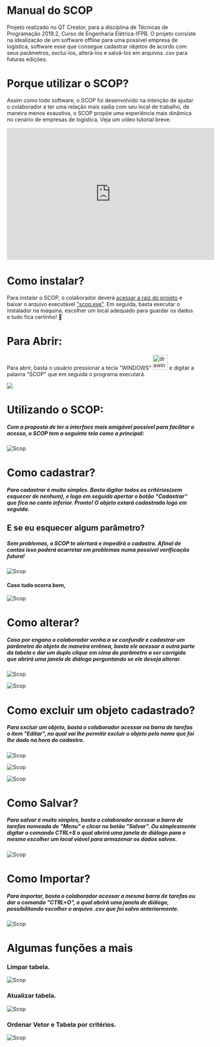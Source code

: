 # Manual do SCOP

Projeto realizado no QT Creator, para a disciplina de Técnicas de Programação 2019.2, Curso de Engenharia Elétrica-IFPB. O projeto consiste na idealização de um software offline para uma possível empresa de logística, software esse que consegue cadastrar objetos de acordo com seus parâmetros, excluí-los, alterá-los e salvá-los em arquivos .csv para futuras edições.

  

# Porque utilizar o SCOP?

Assim como todo software, o SCOP foi desenvolvido na intenção de ajudar o colaborador a ter uma relação mais sadia com seu local de trabalho, de maneira menos exaustiva, o SCOP propõe uma experiência mais dinâmica no cenário de empresas de logística.
Veja um vídeo tutorial breve.

<iframe width="550" height="350" src="https://www.youtube.com/embed/oxa3S3mhr4I" frameborder="0" allow="accelerometer; autoplay; encrypted-media; gyroscope; picture-in-picture" allowfullscreen></iframe>

  

# Como instalar?

Para instalar o SCOP, o colaborador deverá [acessar a raiz do projeto](https://github.com/nicolasrls/SCOP  "SCOP GITHUB RAIZ") e baixar o arquivo executável ["scop.exe"](https://github.com/nicolasrls/SCOP  "SCOP GITHUB EXECUTÁVEL"). Em seguida, basta executar o instalador na máquina, escolher um local adequado para guardar os dados e tudo fica certinho! 😬

  

# Para Abrir:

  

Para abrir, basta o usuário pressionar a tecla "WINDOWS" <img  src="http://3.bp.blogspot.com/-YpnfXSFD3Xk/TbrI8_4J5yI/AAAAAAAAAbo/u249QEM4Aic/s1600/teclalogowindows.jpg"  alt="drawing"  width="40"  height="40"/> e digitar a palavra "SCOP" que em seguida o programa executará.


 ![](https://github.com/nicolasrls/codigos/blob/master/Projetos%20QT/SCOP/IMAGENS%20TUTORIAL/scopexe.PNG )

  

# Utilizando o SCOP:

##### Com a proposta de ter a interface mais amigável possível para facilitar o acesso, o SCOP tem a seguinte tela como a principal:

![Scop](https://github.com/nicolasrls/codigos/blob/master/Projetos%20QT/SCOP/IMAGENS%20TUTORIAL/tela%20de%20cadastro.PNG  "Tela de cadastro")

# Como cadastrar?

##### Para cadastrar é muito simples. Basta digitar todos os critérios(**sem esquecer de nenhum**), e logo em seguida apertar o botão "Cadastrar" que fica no canto inferior. Pronto! O objeto estará cadastrado logo em seguida. 

  

## E se eu esquecer algum parâmetro?

  

##### Sem problemas, o SCOP te alertará e impedirá o cadastro. Afinal de contas isso poderá acarretar em problemas numa possível verificação futura!

![Scop](https://github.com/nicolasrls/codigos/blob/master/Projetos%20QT/SCOP/IMAGENS%20TUTORIAL/erro%20param%20vazio.PNG  "Erro de parâmetro")

#### Caso tudo ocorra bem,

![Scop](https://github.com/nicolasrls/codigos/blob/master/Projetos%20QT/SCOP/IMAGENS%20TUTORIAL/Cadastrado%20com%20sucesso.PNG  "Sucesso")

# Como alterar?

##### Caso por engano o colaborador venha a se confundir e cadastrar um parâmetro do objeto de maneira errônea, basta ele acessar a outra parte da tabela e dar um duplo clique em cima do parâmetro a ser corrigido que abrirá uma janela de diálogo perguntando se ele deseja alterar.

  

![Scop](https://github.com/nicolasrls/codigos/blob/master/Projetos%20QT/SCOP/IMAGENS%20TUTORIAL/itemeditd.PNG  "Editar item")

  ![Scop](https://github.com/nicolasrls/codigos/blob/master/Projetos%20QT/SCOP/IMAGENS%20TUTORIAL/itemeditd2.PNG  "Editar item")

# Como excluir um objeto cadastrado?

##### Para excluir um objeto, basta o colaborador acessar na barra de tarefas o item "Editar", no qual vai lhe permitir excluir o objeto pelo nome que foi lhe dado na hora do cadastro.

![Scop](https://github.com/nicolasrls/codigos/blob/master/Projetos%20QT/SCOP/IMAGENS%20TUTORIAL/excluilimpar.PNG  "Excluir item")

![Scop]( https://github.com/nicolasrls/codigos/blob/master/Projetos%20QT/SCOP/IMAGENS%20TUTORIAL/excluiritem.PNG "Excluir item")

![Scop]( https://github.com/nicolasrls/codigos/blob/master/Projetos%20QT/SCOP/IMAGENS%20TUTORIAL/itemexcluido.PNG "Excluir item")


  

# Como Salvar?

##### Para salvar é muito simples, basta o colaborador acessar a barra de tarefas nomeada de "Menu" e clicar no botão "Salvar". Ou simplesmente digitar o comando CTRL+S o qual abrirá uma janela de diálogo para o mesmo escolher um local viável para armazenar os dados salvos.

![Scop](https://github.com/nicolasrls/codigos/blob/master/Projetos%20QT/SCOP/IMAGENS%20TUTORIAL/abrirsalvar.PNG  "Salvar como")

  

# Como Importar?

##### Para importar, basta o colaborador acessar a mesma barra de tarefas ou dar o comando "CTRL+O", o qual abrirá uma janela de diálogo, possibilitando escolher o arquivo .csv que foi salvo anteriormente.

![Scop](https://github.com/nicolasrls/codigos/blob/master/Projetos%20QT/SCOP/IMAGENS%20TUTORIAL/abrirsalvar.PNG  "Abrir arquivo")

# Algumas funções a mais

### Limpar tabela.
![Scop](https://github.com/nicolasrls/codigos/blob/master/Projetos%20QT/SCOP/IMAGENS%20TUTORIAL/limpartab.PNG  )
### Atualizar tabela.
![Scop](https://github.com/nicolasrls/codigos/blob/master/Projetos%20QT/SCOP/IMAGENS%20TUTORIAL/atualizartab.PNG  )
### Ordenar Vetor e Tabela por critérios.
![Scop](https://github.com/nicolasrls/codigos/blob/master/Projetos%20QT/SCOP/IMAGENS%20TUTORIAL/ordenartab.PNG  )

